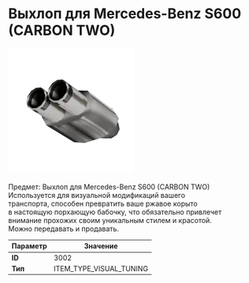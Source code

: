 # Выхлоп для Mercedes-Benz S600 (CARBON TWO)

![Item Image](../img/3002.webp?raw=true)

Предмет: Выхлоп для Mercedes-Benz S600 (CARBON TWO)<br>Используется для визуальной модификаций вашего<br>транспорта, способен превратить ваше ржавое корыто<br>в настоящую порхающую бабочку, что обязательно привлечет<br>внимание прохожих своим уникальным стилем и красотой.<br>Можно передавать и продавать.


| Параметр | Значение |
|----------|----------|
| **ID** | 3002 |
| **Тип** | ITEM_TYPE_VISUAL_TUNING |

